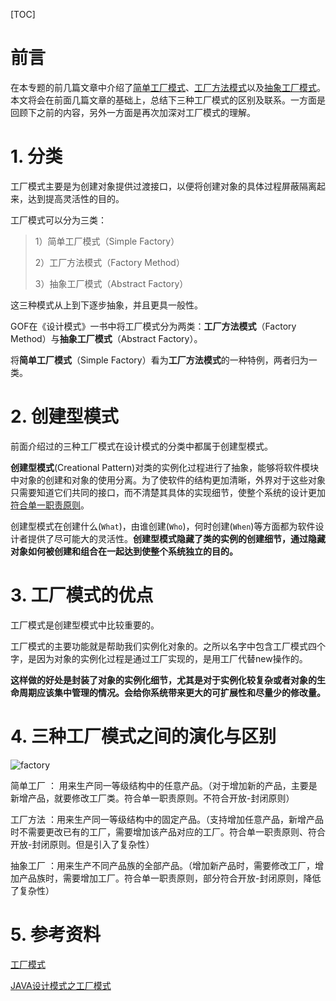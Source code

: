 [TOC]

# 前言

在本专题的前几篇文章中介绍了[简单工厂模式](http://www.hollischuang.com/archives/1391)、[工厂方法模式](http://www.hollischuang.com/archives/1401)以及[抽象工厂模式](http://www.hollischuang.com/archives/1420)。本文将会在前面几篇文章的基础上，总结下三种工厂模式的区别及联系。一方面是回顾下之前的内容，另外一方面是再次加深对工厂模式的理解。

# 1. 分类

工厂模式主要是为创建对象提供过渡接口，以便将创建对象的具体过程屏蔽隔离起来，达到提高灵活性的目的。

工厂模式可以分为三类：

> 1）简单工厂模式（Simple Factory）
>
> 2）工厂方法模式（Factory Method）
>
> 3）抽象工厂模式（Abstract Factory）

这三种模式从上到下逐步抽象，并且更具一般性。

GOF在《设计模式》一书中将工厂模式分为两类：**工厂方法模式**（Factory Method）与**抽象工厂模式**（Abstract Factory）。

将**简单工厂模式**（Simple Factory）看为**工厂方法模式**的一种特例，两者归为一类。

# 2. 创建型模式

前面介绍过的三种工厂模式在设计模式的分类中都属于创建型模式。

**创建型模式**(Creational Pattern)对类的实例化过程进行了抽象，能够将软件模块中对象的创建和对象的使用分离。为了使软件的结构更加清晰，外界对于这些对象只需要知道它们共同的接口，而不清楚其具体的实现细节，使整个系统的设计更加[符合单一职责原则](http://www.hollischuang.com/archives/220)。

创建型模式在创建什么(`What`)，由谁创建(`Who`)，何时创建(`When`)等方面都为软件设计者提供了尽可能大的灵活性。**创建型模式隐藏了类的实例的创建细节，通过隐藏对象如何被创建和组合在一起达到使整个系统独立的目的。**

# 3. 工厂模式的优点

工厂模式是创建型模式中比较重要的。

工厂模式的主要功能就是帮助我们实例化对象的。之所以名字中包含工厂模式四个字，是因为对象的实例化过程是通过工厂实现的，是用工厂代替new操作的。

**这样做的好处是封装了对象的实例化细节，尤其是对于实例化较复杂或者对象的生命周期应该集中管理的情况。会给你系统带来更大的可扩展性和尽量少的修改量。**

# 4. 三种工厂模式之间的演化与区别

![factory](https://ws4.sinaimg.cn/large/006tKfTcly1g0aw4tetz1j30ff0bz752.jpg)

简单工厂 ： 用来生产同一等级结构中的任意产品。（对于增加新的产品，主要是新增产品，就要修改工厂类。符合单一职责原则。不符合开放-封闭原则）

工厂方法 ：用来生产同一等级结构中的固定产品。（支持增加任意产品，新增产品时不需要更改已有的工厂，需要增加该产品对应的工厂。符合单一职责原则、符合开放-封闭原则。但是引入了复杂性）

抽象工厂 ：用来生产不同产品族的全部产品。（增加新产品时，需要修改工厂，增加产品族时，需要增加工厂。符合单一职责原则，部分符合开放-封闭原则，降低了复杂性）

# 5. 参考资料

[工厂模式](http://baike.baidu.com/view/1306799.htm)

[JAVA设计模式之工厂模式](http://blog.csdn.net/jason0539/article/details/23020989)